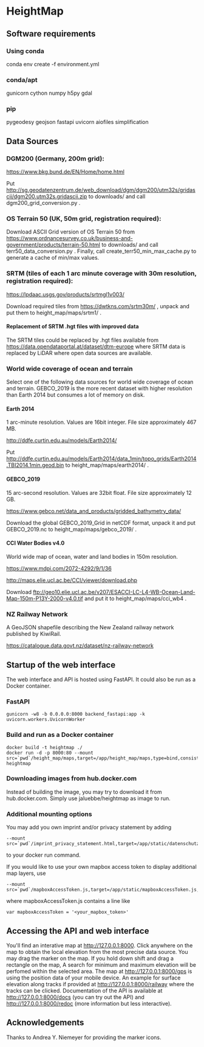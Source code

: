 # HeightMap

## Software requirements

### Using conda 

conda env create -f environment.yml

### conda/apt

gunicorn cython numpy h5py gdal

### pip

pygeodesy geojson fastapi uvicorn aiofiles simplification

## Data Sources

### DGM200 (Germany, 200m grid):

https://www.bkg.bund.de/EN/Home/home.html

Put http://sg.geodatenzentrum.de/web_download/dgm/dgm200/utm32s/gridascii/dgm200.utm32s.gridascii.zip to downloads/ and call dgm200_grid_conversion.py .

### OS Terrain 50 (UK, 50m grid, registration required):

Download ASCII Grid version of OS Terrain 50 from
https://www.ordnancesurvey.co.uk/business-and-government/products/terrain-50.html to downloads/ and call terr50_data_conversion.py .
Finally, call create_terr50_min_max_cache.py to generate a cache of min/max values.

### SRTM (tiles of each 1 arc minute coverage with 30m resolution, registration required):

https://lpdaac.usgs.gov/products/srtmgl1v003/

Download required tiles from https://dwtkns.com/srtm30m/ , unpack and put them to height_map/maps/srtm1/ .

#### Replacement of SRTM .hgt files with improved data

The SRTM tiles could be replaced by .hgt files available from https://data.opendataportal.at/dataset/dtm-europe where SRTM data is replaced by LiDAR where open data sources are available.

### World wide coverage of ocean and terrain

Select one of the following data sources for world wide coverage of ocean and terrain. GEBCO_2019 is the more recent dataset with higher resolution than Earth 2014 but consumes a lot of memory on disk.

#### Earth 2014 

1 arc-minute resolution. Values are 16bit integer. File size approximately 467 MB.

http://ddfe.curtin.edu.au/models/Earth2014/

Put http://ddfe.curtin.edu.au/models/Earth2014/data_1min/topo_grids/Earth2014.TBI2014.1min.geod.bin to height_map/maps/earth2014/ .

#### GEBCO_2019

15 arc-second resolution. Values are 32bit float. File size approximately 12 GB.

https://www.gebco.net/data_and_products/gridded_bathymetry_data/

Download the global GEBCO_2019_Grid in netCDF format, unpack it and put GEBCO_2019.nc to height_map/maps/gebco_2019/ .

#### CCI Water Bodies v4.0

World wide map of ocean, water and land bodies in 150m resolution.

https://www.mdpi.com/2072-4292/9/1/36

http://maps.elie.ucl.ac.be/CCI/viewer/download.php

Download ftp://geo10.elie.ucl.ac.be/v207/ESACCI-LC-L4-WB-Ocean-Land-Map-150m-P13Y-2000-v4.0.tif and put it to height_map/maps/cci_wb4 .

### NZ Railway Network

A GeoJSON shapefile describing the New Zealand railway network published by KiwiRail. 

https://catalogue.data.govt.nz/dataset/nz-railway-network

## Startup of the web interface

The web interface and API is hosted using FastAPI. It could also be run as a Docker container.

### FastAPI
```
gunicorn -w8 -b 0.0.0.0:8000 backend_fastapi:app -k uvicorn.workers.UvicornWorker
```
### Build and run as a Docker container
```
docker build -t heightmap ./
docker run -d -p 8000:80 --mount src=`pwd`/height_map/maps,target=/app/height_map/maps,type=bind,consistency=cached heightmap
```
### Downloading images from hub.docker.com
Instead of building the image, you may try to download it from hub.docker.com. 
Simply use jaluebbe/heightmap as image to run.

### Additional mounting options
You may add you own imprint and/or privacy statement by adding
```
--mount src=`pwd`/imprint_privacy_statement.html,target=/app/static/datenschutz.html,type=bind,readonly
```
to your docker run command.

If you would like to use your own mapbox access token to display additional map layers, use 
```
--mount src=`pwd`/mapboxAccessToken.js,target=/app/static/mapboxAccessToken.js,type=bind,readonly
```
where mapboxAccessToken.js contains a line like
```
var mapboxAccessToken = '<your_mapbox_token>'
```

## Accessing the API and web interface

You'll find an interative map at http://127.0.0.1:8000. Click anywhere on the map to obtain the local elevation from the most precise data source. 
You may drag the marker on the map. 
If you hold down shift and drag a rectangle on the map, A search for minimum and maximum elevation will be perfomed within the selected area. 
The map at http://127.0.0.1:8000/gps is using the position data of your mobile device. 
An example for surface elevation along tracks if provided at http://127.0.0.1:8000/railway where the tracks can be clicked. 
Documentation of the API is available at http://127.0.0.1:8000/docs (you can try out the API) and http://127.0.0.1:8000/redoc (more information but less interactive).

## Acknowledgements

Thanks to Andrea Y. Niemeyer for providing the marker icons.
